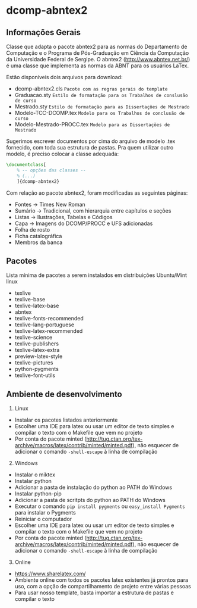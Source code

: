 dcomp-abntex2
=========================

## Informações Gerais
Classe que adapta o pacote abntex2 para as normas do Departamento de Computação e o Programa de Pós-Graduação em Ciência da Computação da Universidade Federal de Sergipe. O abntex2 (http://www.abntex.net.br/) é uma classe que implementa as normas da ABNT para os usuários LaTex.

Estão disponiveis dois arquivos para download:
- dcomp-abntex2.cls         `Pacote com as regras gerais do template`
- Graduacao.sty             `Estilo de formatação para os Trabalhos de conslusão de curso`
- Mestrado.sty              `Estilo de formatação para as Dissertações de Mestrado`
- Modelo-TCC-DCOMP.tex      `Modelo para os Trabalhos de conclusão de curso`
- Modelo-Mestrado-PROCC.tex `Modelo para as Dissertações de Mestrado`

Sugerimos escrever documentos por cima do arquivo de modelo .tex fornecido, com toda sua estrutura de pastas. Pra quem utilizar outro modelo, é preciso colocar a classe adequada:

```latex
\documentclass[
	% -- opções das classes --
    % (...)
	]{dcomp-abntex2}
```

Com relação ao pacote abntex2, foram modificadas as seguintes páginas:
- Fontes -> Times New Roman
- Sumário -> Tradicional, com hierarquia entre capítulos e seções
- Listas -> Ilustrações, Tabelas e Códigos
- Capa -> Imagens do DCOMP/PROCC e UFS adicionadas
- Folha de rosto
- Ficha catalográfica
- Membros da banca

## Pacotes

Lista mínima de pacotes a serem instalados em distribuições Ubuntu/Mint linux
* texlive
* texlive-base
* texlive-latex-base
* abntex
* texlive-fonts-recommended
* texlive-lang-portuguese
* texlive-latex-recommended
* texlive-science
* texlive-publishers
* texlive-latex-extra
* preview-latex-style
* texlive-pictures
* python-pygments
* texlive-font-utils

## Ambiente de desenvolvimento
1. Linux
  * Instalar os pacotes listados anteriormente
  * Escolher uma IDE para latex ou usar um editor de texto simples e compilar o texto com o Makefile que vem no projeto
  * Por conta do pacote minted (http://tug.ctan.org/tex-archive/macros/latex/contrib/minted/minted.pdf), não esquecer de adicionar o comando `-shell-escape` à linha de compilação
  
2. Windows
  * Instalar o miktex
  * Instalar python
  * Adicionar a pasta de instalação do python ao PATH do Windows
  * Instalar python-pip
  * Adicionar a pasta de scritpts do python ao PATH do Windows
  * Executar o comando `pip install pygments` ou `easy_install Pygments` para instalar o Pygments
  * Reiniciar o computador
  * Escolher uma IDE para latex ou usar um editor de texto simples e compilar o texto com o Makefile que vem no projeto
  * Por conta do pacote minted (http://tug.ctan.org/tex-archive/macros/latex/contrib/minted/minted.pdf), não esquecer de adicionar o comando `-shell-escape` à linha de compilação

3. Online
  * https://www.sharelatex.com/
  * Ambiente online com todos os pacotes latex existentes já prontos para uso, com a opção de compartilhamento de projeto entre várias pessoas
  * Para usar nosso template, basta importar a estrutura de pastas e compilar o texto